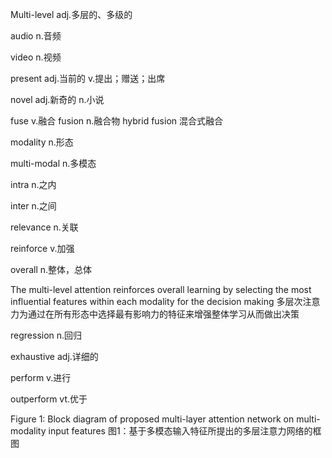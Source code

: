 Multi-level
adj.多层的、多级的

audio
n.音频

video
n.视频

present
adj.当前的
v.提出；赠送；出席

novel
adj.新奇的
n.小说

fuse
v.融合
fusion
n.融合物
hybrid fusion
混合式融合

modality
n.形态

 multi-modal
 n.多模态

intra
n.之内

inter
n.之间

relevance
n.关联

reinforce
v.加强

overall
n.整体，总体

The multi-level attention reinforces overall learning by selecting the most influential features within each modality for the decision making
多层次注意力为通过在所有形态中选择最有影响力的特征来增强整体学习从而做出决策

regression
n.回归

exhaustive
adj.详细的

perform
v.进行

outperform
vt.优于

Figure 1: Block diagram of proposed multi-layer attention network on multi-modality input features
图1：基于多模态输入特征所提出的多层注意力网络的框图
